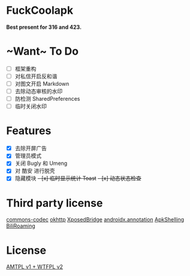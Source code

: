 # FuckCoolapk

**Best present for 316 and 423.**

# ~Want~ To Do

- [ ] 框架重构
- [ ] 对私信开启反和谐
- [ ] 对图文开启 Markdown
- [ ] 去除动态审核的水印
- [ ] 防检测 SharedPreferences
- [ ] 临时关闭水印

# Features

- [x] 去除开屏广告
- [x] 管理员模式
- [x] 关闭 Bugly 和 Umeng
- [x] 对 酷安 进行脱壳
- [x] 隐藏模块
~~- [x] 临时显示统计 Toast~~
~~- [x] 动态状态检查~~

# Third party license

[commons-codec](https://commons.apache.org/proper/commons-codec/) [okhttp](https://square.github.io/okhttp/#license) [XposedBridge](https://github.com/rovo89/XposedBridge) [androidx.annotation](https://android.googlesource.com/platform/frameworks/support/+/androidx-master-dev/annotation/annotation/) [ApkShelling](https://github.com/OakChen/ApkShelling) [BiliRoaming](https://github.com/yujincheng08/BiliRoaming/blob/master/LICENSE)

# License

[AMTPL v1 + WTFPL v2](LICENSE)
